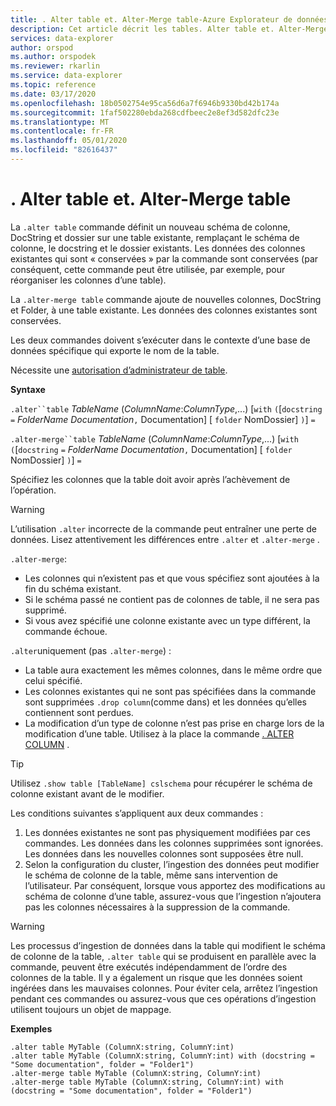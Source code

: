 ```yaml
---
title: . Alter table et. Alter-Merge table-Azure Explorateur de données | Microsoft Docs
description: Cet article décrit les tables. Alter table et. Alter-Merge dans Azure Explorateur de données.
services: data-explorer
author: orspod
ms.author: orspodek
ms.reviewer: rkarlin
ms.service: data-explorer
ms.topic: reference
ms.date: 03/17/2020
ms.openlocfilehash: 18b0502754e95ca56d6a7f6946b9330bd42b174a
ms.sourcegitcommit: 1faf502280ebda268cdfbeec2e8ef3d582dfc23e
ms.translationtype: MT
ms.contentlocale: fr-FR
ms.lasthandoff: 05/01/2020
ms.locfileid: "82616437"
---
```

# <a name="alter-table-and-alter-merge-table"></a>. Alter table et. Alter-Merge table

La `.alter table` commande définit un nouveau schéma de colonne, DocString et dossier sur une table existante, remplaçant le schéma de colonne, le docstring et le dossier existants. Les données des colonnes existantes qui sont « conservées » par la commande sont conservées (par conséquent, cette commande peut être utilisée, par exemple, pour réorganiser les colonnes d’une table).

La `.alter-merge table` commande ajoute de nouvelles colonnes, DocString et Folder, à une table existante.
Les données des colonnes existantes sont conservées.

Les deux commandes doivent s’exécuter dans le contexte d’une base de données spécifique qui exporte le nom de la table.

Nécessite une [autorisation d’administrateur de table](../management/access-control/role-based-authorization.md).

**Syntaxe**

`.alter``table` *TableName* (*ColumnName*:*ColumnType*,...)  [`with` `(`[`docstring` `=` *FolderName* *Documentation*`,` Documentation] [ `folder` NomDossier] `)`] `=`

`.alter-merge``table` *TableName* (*ColumnName*:*ColumnType*,...)  [`with` `(`[`docstring` `=` *FolderName* *Documentation*`,` Documentation] [ `folder` NomDossier] `)`] `=`

Spécifiez les colonnes que la table doit avoir après l’achèvement de l’opération. 

> [!WARNING]
> L’utilisation `.alter` incorrecte de la commande peut entraîner une perte de données.
> Lisez attentivement les différences entre `.alter` et `.alter-merge` .

`.alter-merge`:

 * Les colonnes qui n’existent pas et que vous spécifiez sont ajoutées à la fin du schéma existant.
 * Si le schéma passé ne contient pas de colonnes de table, il ne sera pas supprimé.
 * Si vous avez spécifié une colonne existante avec un type différent, la commande échoue.

`.alter`uniquement (pas `.alter-merge`) :

 * La table aura exactement les mêmes colonnes, dans le même ordre que celui spécifié.
 * Les colonnes existantes qui ne sont pas spécifiées dans la commande sont supprimées `.drop column`(comme dans) et les données qu’elles contiennent sont perdues.
 * La modification d’un type de colonne n’est pas prise en charge lors de la modification d’une table. Utilisez à la place la commande [. ALTER COLUMN](alter-column.md) .

> [!TIP] 
> Utilisez `.show table [TableName] cslschema` pour récupérer le schéma de colonne existant avant de le modifier. 

Les conditions suivantes s’appliquent aux deux commandes :

1. Les données existantes ne sont pas physiquement modifiées par ces commandes. Les données dans les colonnes supprimées sont ignorées. Les données dans les nouvelles colonnes sont supposées être null.
1. Selon la configuration du cluster, l’ingestion des données peut modifier le schéma de colonne de la table, même sans intervention de l’utilisateur. Par conséquent, lorsque vous apportez des modifications au schéma de colonne d’une table, assurez-vous que l’ingestion n’ajoutera pas les colonnes nécessaires à la suppression de la commande.

> [!WARNING]
> Les processus d’ingestion de données dans la table qui modifient le schéma de colonne de la table, `.alter table` qui se produisent en parallèle avec la commande, peuvent être exécutés indépendamment de l’ordre des colonnes de la table. Il y a également un risque que les données soient ingérées dans les mauvaises colonnes. Pour éviter cela, arrêtez l’ingestion pendant ces commandes ou assurez-vous que ces opérations d’ingestion utilisent toujours un objet de mappage.

**Exemples**

```kusto
.alter table MyTable (ColumnX:string, ColumnY:int) 
.alter table MyTable (ColumnX:string, ColumnY:int) with (docstring = "Some documentation", folder = "Folder1")
.alter-merge table MyTable (ColumnX:string, ColumnY:int) 
.alter-merge table MyTable (ColumnX:string, ColumnY:int) with (docstring = "Some documentation", folder = "Folder1")
```